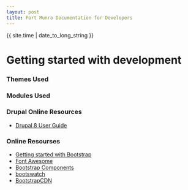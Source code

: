 ```yaml
---
layout: post
title: Fort Munro Documentation for Developers
---
```


<html>
<head>
    <title>{{ page.title }}</title>
</head>
<body> 
<p>{{ site.time | date_to_long_string }}</p>
<h1> Getting started with development</h1>
    <h3>Themes Used</h3>
    <h3>Modules Used</h3>
    <h3>Drupal Online Resources</h3>
    <ul>
      <li><a href="https://www.drupal.org/docs/user_guide/en/index.html">Drupal 8 User Guide</a></li>
      </ul>
    <h3>Online Resourses</h3>
    <ul>
      <li><a href="https://getbootstrap.com/docs/4.0/getting-started/introduction/">Getting started with Bootstrap</a></li>
      <li><a href="https://fontawesome.com/">Font Awesome</a></li>
      <li><a href="https://getbootstrap.com/docs/4.0/components/">Bootstrap Components</a></li>
      <li><a href="https://bootswatch.com/">bootswatch</a></li>
      <li><a href="https://www.bootstrapcdn.com/">BootstrapCDN</a></li>
  </ul>
</body>
</html>
